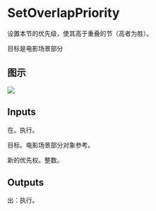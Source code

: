# SetOverlapPriority

设置本节的优先级，使其高于重叠的节（高者为胜）。

目标是电影场景部分

## 图示

![]($-20221218-20532540.png)

## Inputs

在。执行。

目标。电影场景部分对象参考。

新的优先权。整数。  

## Outputs

出：执行。
